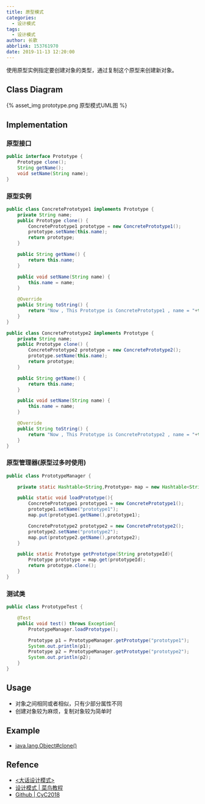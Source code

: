 ```yaml
---
title: 原型模式
categories:
  - 设计模式
tags:
  - 设计模式
author: 长歌
abbrlink: 153761970
date: 2019-11-13 12:20:00
---
```


使用原型实例指定要创建对象的类型，通过复制这个原型来创建新对象。
<!-- More -->

## Class Diagram
{% asset_img prototype.png 原型模式UML图 %}

## Implementation
### 原型接口
```java
public interface Prototype {
    Prototype clone();
    String getName();
    void setName(String name);
}
```

### 原型实例
```java
public class ConcretePrototype1 implements Prototype {
    private String name;
    public Prototype clone() {
        ConcretePrototype1 prototype = new ConcretePrototype1();
        prototype.setName(this.name);
        return prototype;
    }

    public String getName() {
        return this.name;
    }

    public void setName(String name) {
        this.name = name;
    }

    @Override
    public String toString() {
        return "Now , This Prototype is ConcretePrototype1 , name = "+this.name;
    }
}

public class ConcretePrototype2 implements Prototype {
    private String name;
    public Prototype clone() {
        ConcretePrototype2 prototype = new ConcretePrototype2();
        prototype.setName(this.name);
        return prototype;
    }

    public String getName() {
        return this.name;
    }

    public void setName(String name) {
        this.name = name;
    }

    @Override
    public String toString() {
        return "Now , This Prototype is ConcretePrototype2 , name = "+this.name;
    }
}
```

### 原型管理器(原型过多时使用)
```java
public class PrototypeManager {

    private static Hashtable<String,Prototype> map = new Hashtable<String, Prototype>();

    public static void loadPrototype(){
        ConcretePrototype1 prototype1 = new ConcretePrototype1();
        prototype1.setName("prototype1");
        map.put(prototype1.getName(),prototype1);

        ConcretePrototype2 prototype2 = new ConcretePrototype2();
        prototype2.setName("prototype2");
        map.put(prototype2.getName(),prototype2);
    }

    public static Prototype getPrototype(String prototypeId){
        Prototype prototype = map.get(prototypeId);
        return prototype.clone();
    }
}
```

### 测试类
```java
public class PrototypeTest {

    @Test
    public void test() throws Exception{
        PrototypeManager.loadPrototype();

        Prototype p1 = PrototypeManager.getPrototype("prototype1");
        System.out.println(p1);
        Prototype p2 = PrototypeManager.getPrototype("prototype2");
        System.out.println(p2);
    }
}
```

## Usage
- 对象之间相同或者相似，只有少部分属性不同
- 创建对象较为麻烦，复制对象较为简单时


## Example
- [java.lang.Object#clone()](http://docs.oracle.com/javase/8/docs/api/java/lang/Object.html#clone%28%29)


## Refence
- [<大话设计模式>](https://book.douban.com/subject/2334288/)
- [设计模式 | 菜鸟教程](https://www.runoob.com/design-pattern/design-pattern-tutorial.html)
- [Github | CyC2018](https://github.com/CyC2018/CS-Notes/blob/master/notes/%E8%AE%BE%E8%AE%A1%E6%A8%A1%E5%BC%8F%20-%20%E7%9B%AE%E5%BD%95.md)